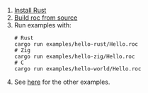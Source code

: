 
1. [Install Rust](https://rustup.rs/)
2. [Build roc from source](BUILDING_FROM_SOURCE.md)
3. Run examples with:
    ```
    # Rust
    cargo run examples/hello-rust/Hello.roc
    # Zig
    cargo run examples/hello-zig/Hello.roc
    # C
    cargo run examples/hello-world/Hello.roc
    ```
4. See [here](../README.md#examples) for the other examples.